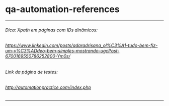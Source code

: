 # qa-automation-references

---
###### Dica: Xpath em páginas com IDs dinâmicos:
###### https://www.linkedin.com/posts/adaradrisana_ol%C3%A1-tudo-bem-fiz-um-v%C3%ADdeo-bem-simples-mostrando-ugcPost-6700169550786252800-Ym0s/
###### Link da página de testes:
###### http://automationpractice.com/index.php
---
